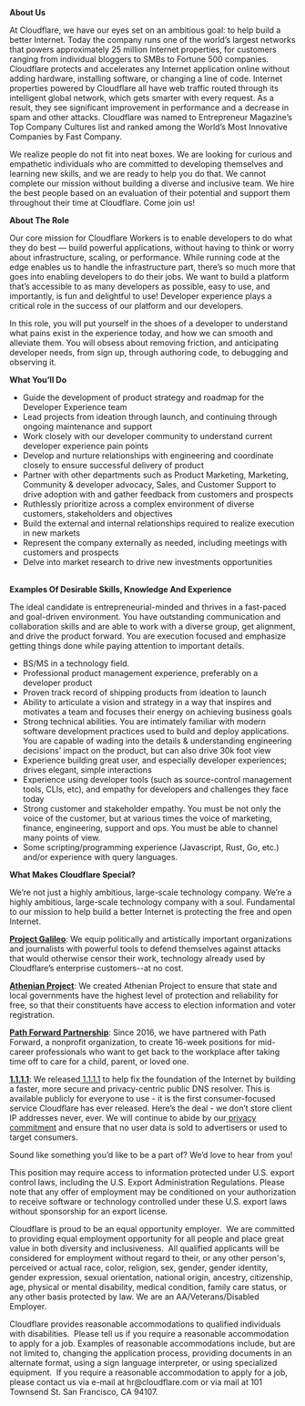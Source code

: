 <div class="content-intro">
	<div><strong>About Us</strong></div>
	<div>
		<p><span style="font-weight: 400;">At Cloudflare, we have our eyes set on an ambitious goal: to help build a better Internet. Today the company runs one of the world’s largest networks that powers approximately 25 million Internet properties, for customers ranging from individual bloggers to SMBs to Fortune 500 companies. Cloudflare protects and accelerates any Internet application online without adding hardware, installing software, or changing a line of code. Internet properties powered by Cloudflare all have web traffic routed through its intelligent global network, which gets smarter with every request. As a result, they see significant improvement in performance and a decrease in spam and other attacks. Cloudflare was named to Entrepreneur Magazine’s Top Company Cultures list and ranked among the World’s Most Innovative Companies by Fast Company.</span><span style="font-weight: 400;">&nbsp;</span></p>
		<p><span style="font-weight: 400;">We realize people do not fit into neat boxes. We are looking for curious and empathetic individuals who are committed to developing themselves and learning new skills, and we are ready to help you do that. We cannot complete our mission without building a diverse and inclusive team. We hire the best people based on an evaluation of their potential and support them throughout their time at Cloudflare. Come join us!&nbsp;</span></p>
	</div>
</div>
<p><strong>About The Role</strong></p>
<p><span style="font-weight: 400;">Our core mission for Cloudflare Workers is to enable developers to do what they do best —&nbsp;build powerful applications, without having to think or worry about infrastructure, scaling, or performance. While running code at the edge enables us to handle the infrastructure part, there’s so much more that goes into enabling developers to do their jobs. We want to build a platform that’s accessible to as many developers as possible, easy to use, and importantly, is fun and delightful to use! Developer experience plays a critical role in the success of our platform and our developers.&nbsp;</span></p>
<p><span style="font-weight: 400;">In this role, you will put yourself in the shoes of a developer to understand what pains exist in the experience today, and how we can smooth and alleviate them. You will obsess about removing friction, and anticipating developer needs, from sign up, through authoring code, to debugging and observing it.&nbsp;</span></p>
<p><strong>What You’ll Do</strong></p>
<ul>
	<li style="font-weight: 400;"><span style="font-weight: 400;">Guide the development of product strategy and roadmap for the Developer Experience team</span></li>
	<li style="font-weight: 400;"><span style="font-weight: 400;">Lead projects from ideation through launch, and continuing through ongoing maintenance and support</span></li>
	<li style="font-weight: 400;"><span style="font-weight: 400;">Work closely with our developer community to understand current developer experience pain points</span></li>
	<li style="font-weight: 400;"><span style="font-weight: 400;">Develop and nurture relationships with engineering and coordinate closely to ensure successful delivery of product</span></li>
	<li style="font-weight: 400;"><span style="font-weight: 400;">Partner with other departments such as Product Marketing, Marketing, Community &amp; developer advocacy, Sales, and Customer Support to drive adoption with and gather feedback from customers and prospects</span></li>
	<li style="font-weight: 400;"><span style="font-weight: 400;">Ruthlessly prioritize across a complex environment of diverse customers, stakeholders and objectives</span></li>
	<li style="font-weight: 400;"><span style="font-weight: 400;">Build the external and internal relationships required to realize execution in new markets</span></li>
	<li style="font-weight: 400;"><span style="font-weight: 400;">Represent the company externally as needed, including meetings with customers and prospects</span></li>
	<li style="font-weight: 400;"><span style="font-weight: 400;">Delve into market research to drive new investments opportunities</span></li>
</ul>
<p><span style="font-weight: 400;"><br></span><strong>Examples Of Desirable Skills, Knowledge And Experience</strong></p>
<p><span style="font-weight: 400;">The ideal candidate is entrepreneurial-minded and thrives in a fast-paced and goal-driven environment. You have outstanding communication and collaboration skills and are able to work with a diverse group, get alignment, and drive the product forward. You are execution focused and emphasize getting things done while paying attention to important details.&nbsp;</span></p>
<ul>
	<li style="font-weight: 400;"><span style="font-weight: 400;">BS/MS in a technology field.&nbsp;</span></li>
	<li style="font-weight: 400;"><span style="font-weight: 400;">Professional product management experience, preferably on a developer product</span></li>
	<li style="font-weight: 400;"><span style="font-weight: 400;">Proven track record of shipping products from ideation to launch</span></li>
	<li style="font-weight: 400;"><span style="font-weight: 400;">Ability to articulate a vision and strategy in a way that inspires and motivates a team and focuses their energy on achieving business goals</span></li>
	<li style="font-weight: 400;"><span style="font-weight: 400;">Strong technical abilities. You are intimately familiar with modern software development practices used to build and deploy applications. You are capable of wading into the details &amp; understanding engineering decisions’ impact on the product, but can also drive 30k foot view</span></li>
	<li style="font-weight: 400;"><span style="font-weight: 400;">Experience building great user, and especially developer experiences; drives elegant, simple interactions</span></li>
	<li style="font-weight: 400;"><span style="font-weight: 400;">Experience using developer tools (such as source-control management tools, CLIs, etc), and empathy for developers and challenges they face today</span></li>
	<li style="font-weight: 400;"><span style="font-weight: 400;">Strong customer and stakeholder empathy. You must be not only the voice of the customer, but at various times the voice of marketing, finance, engineering, support and ops. You must be able to channel many points of view.</span></li>
	<li style="font-weight: 400;"><span style="font-weight: 400;">Some scripting/programming experience (Javascript, Rust, Go, etc.) and/or experience with query languages.</span></li>
</ul>
<div class="content-conclusion">
	<p><strong>What Makes Cloudflare Special?</strong></p>
	<p><span style="font-weight: 400;">We’re not just a highly ambitious, large-scale technology company. We’re a highly ambitious, large-scale technology company with a soul. Fundamental to our mission to help build a better Internet is protecting the free and open Internet.</span></p>
	<p><a href="https://blog.cloudflare.com/protecting-free-expression-online/"><strong>Project Galileo</strong></a><span style="font-weight: 400;">: We equip politically and artistically important organizations and journalists with powerful tools to defend themselves against attacks that would otherwise censor their work, technology already used by Cloudflare’s enterprise customers--at no cost.</span></p>
	<p><strong><a href="https://www.cloudflare.com/athenian/">Athenian Project</a></strong><span style="font-weight: 400;">: We created Athenian Project to ensure that state and local governments have the highest level of protection and reliability for free, so that their constituents have access to election information and voter registration.</span></p>
	<p><a href="https://blog.cloudflare.com/tag/path-forward/"><strong>Path Forward Partnership</strong></a><span style="font-weight: 400;">: Since 2016, we have partnered with Path Forward, a nonprofit organization, to create 16-week positions for mid-career professionals who want to get back to the workplace after taking time off to care for a child, parent, or loved one.</span></p>
	<p><a href="https://1.1.1.1/"><strong>1.1.1.1</strong></a><span style="font-weight: 400;">: We released</span><a href="https://1.1.1.1/"> <span style="font-weight: 400;">1.1.1.1</span></a><span style="font-weight: 400;"> to help fix the foundation of the Internet by building a faster, more secure and privacy-centric public DNS resolver. This is available publicly for everyone to use - it is the first consumer-focused service Cloudflare has ever released. Here’s the deal - we don’t store client IP addresses never, ever. We will continue to abide by our</span><a href="https://developers.cloudflare.com/1.1.1.1/privacy/public-dns-resolver"> privacy commitment</a><span style="font-weight: 400;"> and ensure that no user data is sold to advertisers or used to target consumers.</span></p>
	<p><span style="font-weight: 400;">Sound like something you’d like to be a part of? We’d love to hear from you!</span></p>
	<p><span style="font-weight: 400;">This position may require access to information protected under U.S. export control laws, including the U.S. Export Administration Regulations. Please note that any offer of employment may be conditioned on your authorization to receive software or technology controlled under these U.S. export laws without sponsorship for an export license.</span></p>
	<p><span style="font-weight: 400;">Cloudflare is proud to be an equal opportunity employer. &nbsp;We are committed to providing equal employment opportunity for all people and place great value in both diversity and inclusiveness. &nbsp;All qualified applicants will be considered for employment without regard to their, or any other person's, perceived or actual</span> <span style="font-weight: 400;">race, color, religion, sex, gender, gender identity, gender expression, sexual orientation, national origin, ancestry, citizenship, age, physical or mental disability, medical condition, family care status, or any other basis protected by law. </span><span style="font-weight: 400;">We are an AA/Veterans/Disabled Employer.</span></p>
	<p><span style="font-weight: 400;">Cloudflare provides reasonable accommodations to qualified individuals with disabilities. &nbsp;Please tell us if you require a reasonable accommodation to apply for a job. Examples of reasonable accommodations include, but are not limited to, changing the application process, providing documents in an alternate format, using a sign language interpreter, or using specialized equipment. &nbsp;If you require a reasonable accommodation to apply for a job, please contact us via e-mail at </span><span style="font-weight: 400;">hr@cloudflare.com</span><span style="font-weight: 400;"> or via mail at 101 Townsend St. San Francisco, CA 94107.</span></p>
</div>